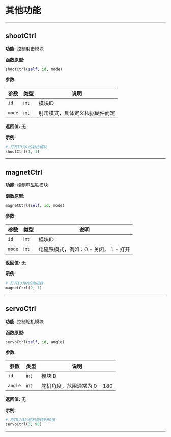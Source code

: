 # 其他功能

***

##  shootCtrl

**功能:** 控制射击模块

**函数原型:** 

```python
shootCtrl(self, id, mode)
```

**参数:**

| 参数 | 类型 | 说明 |
|---|---|---|
| `id` | int |  模块ID |
| `mode` | int | 射击模式，具体定义根据硬件而定 |

**返回值:** 无

**示例:**

```python
# 打开ID为1的射击模块
shootCtrl(1, 1) 
```

***

## magnetCtrl

**功能:** 控制电磁铁模块

**函数原型:** 

```python
magnetCtrl(self, id, mode)
```

**参数:**

| 参数 | 类型 | 说明 |
|---|---|---|
| `id` | int |  模块ID |
| `mode` | int | 电磁铁模式，例如：0 - 关闭， 1 - 打开 |

**返回值:** 无

**示例:**

```python
# 打开ID为2的电磁铁
magnetCtrl(2, 1) 
```

***

## servoCtrl

**功能:** 控制舵机模块

**函数原型:** 

```python
servoCtrl(self, id, angle)
```

**参数:**

| 参数 | 类型 | 说明 |
|---|---|---|
| `id` | int |  模块ID |
| `angle` | int | 舵机角度，范围通常为 0 - 180 |

**返回值:** 无

**示例:**

```python
# 将ID为3的舵机旋转到90度
servoCtrl(3, 90) 
```

***